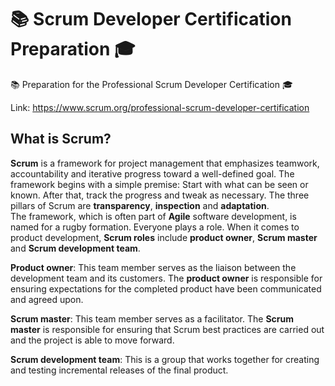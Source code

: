 # 📚 Scrum Developer Certification Preparation 🎓
📚 Preparation for the Professional Scrum Developer Certification 🎓

Link: https://www.scrum.org/professional-scrum-developer-certification

## What is Scrum?

**Scrum** is a framework for project management that emphasizes teamwork, accountability and iterative progress toward a well-defined goal. The framework begins with a simple premise: Start with what can be seen or known. After that, track the progress and tweak as necessary. The three pillars of Scrum are **transparency**, **inspection** and **adaptation**.</br>
The framework, which is often part of **Agile** software development, is named for a rugby formation. Everyone plays a role. When it comes to product development, **Scrum roles** include **product owner**, **Scrum master** and **Scrum development team**.</br>

**Product owner**: This team member serves as the liaison between the development team and its customers. The **product owner** is responsible for ensuring expectations for the completed product have been communicated and agreed upon.</br>

**Scrum master**: This team member serves as a facilitator. The **Scrum master** is responsible for ensuring that Scrum best practices are carried out and the project is able to move forward.</br>

**Scrum development team**: This is a group that works together for creating and testing incremental releases of the final product.
